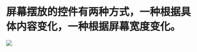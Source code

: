 # 屏幕摆放的控件有两种方式，一种根据具体内容变化，一种根据屏幕宽度变化。
![](http://github.com/MinLee6/buttonShow/raw/master/images-folder/3.gif)
